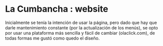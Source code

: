 # La Cumbancha : website
Inicialmente se tenía la intención de usar la página, pero dado que hay que darle mantenimiento constante (por la actualización de los menús), se opto por usar una plataforma más sencilla y fácil de cambiar (olaclick.com), de todas formas me gustó como quedo el diseño.
